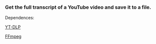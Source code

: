 
### Get the full transcript of a YouTube video and save it to a file.

Dependences:

[YT-DLP](https://github.com/yt-dlp/yt-dlp)

[FFmpeg](https://ffmpeg.org/download.html)